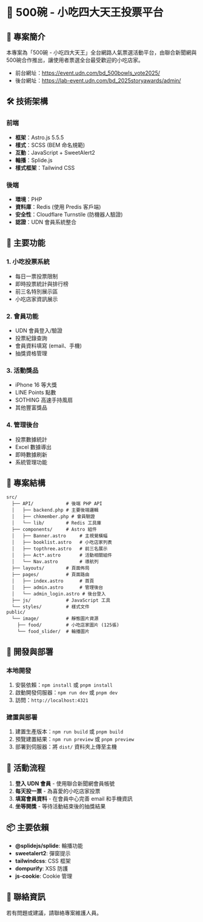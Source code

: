 # 🍜 500碗 - 小吃四大天王投票平台

## 📝 專案簡介

本專案為「500碗 - 小吃四大天王」全台網路人氣票選活動平台，由聯合新聞網與500碗合作推出，讓使用者票選全台最受歡迎的小吃店家。

- 前台網址：https://event.udn.com/bd_500bowls_vote2025/
- 後台網址：https://lab-event.udn.com/bd_2025storyawards/admin/

## 🛠️ 技術架構

### 前端

- **框架**：Astro.js 5.5.5
- **樣式**：SCSS (BEM 命名規範)
- **互動**：JavaScript + SweetAlert2
- **輪播**：Splide.js
- **樣式框架**：Tailwind CSS

### 後端

- **環境**：PHP
- **資料庫**：Redis (使用 Predis 客戶端)
- **安全性**：Cloudflare Turnstile (防機器人驗證)
- **認證**：UDN 會員系統整合

## 🔧 主要功能

### 1. 小吃投票系統

- 每日一票投票限制
- 即時投票統計與排行榜
- 前三名特別展示區
- 小吃店家資訊展示

### 2. 會員功能

- UDN 會員登入/驗證
- 投票紀錄查詢
- 會員資料填寫 (email、手機)
- 抽獎資格管理

### 3. 活動獎品

- iPhone 16 等大獎
- LINE Points 點數
- SOTHING 高速手持風扇
- 其他豐富獎品

### 4. 管理後台

- 投票數據統計
- Excel 數據導出
- 即時數據刷新
- 系統管理功能

## 📄 專案結構

```
src/
  ├── API/            # 後端 PHP API
  │   ├── backend.php # 主要後端邏輯
  │   ├── chkmember.php # 會員驗證
  │   └── lib/        # Redis 工具庫
  ├── components/     # Astro 組件
  │   ├── Banner.astro     # 主視覺橫幅
  │   ├── booklist.astro   # 小吃店家列表
  │   ├── topthree.astro   # 前三名展示
  │   ├── Act*.astro       # 活動相關組件
  │   └── Nav.astro        # 導航列
  ├── layouts/        # 頁面佈局
  ├── pages/          # 頁面路由
  │   ├── index.astro      # 首頁
  │   ├── admin.astro      # 管理後台
  │   └── admin_login.astro # 後台登入
  ├── js/             # JavaScript 工具
  └── styles/         # 樣式文件
public/
  └── image/          # 靜態圖片資源
    ├── food/         # 小吃店家圖片 (125張)
    └── food_slider/  # 輪播圖片
```

## 🚀 開發與部署

### 本地開發

1. 安裝依賴：`npm install` 或 `pnpm install`
2. 啟動開發伺服器：`npm run dev` 或 `pnpm dev`
3. 訪問：`http://localhost:4321`

### 建置與部署

1. 建置生產版本：`npm run build` 或 `pnpm build`
2. 預覽建置結果：`npm run preview` 或 `pnpm preview`
3. 部署到伺服器：將 `dist/` 資料夾上傳至主機

## 🎯 活動流程

1. **登入 UDN 會員** - 使用聯合新聞網會員帳號
2. **每天投一票** - 為喜愛的小吃店家投票
3. **填寫會員資料** - 在會員中心完善 email 和手機資訊
4. **坐等開獎** - 等待活動結束後的抽獎結果

## 📦 主要依賴

- **@splidejs/splide**: 輪播功能
- **sweetalert2**: 彈窗提示
- **tailwindcss**: CSS 框架
- **dompurify**: XSS 防護
- **js-cookie**: Cookie 管理

## 👥 聯絡資訊

若有問題或建議，請聯絡專案維護人員。
